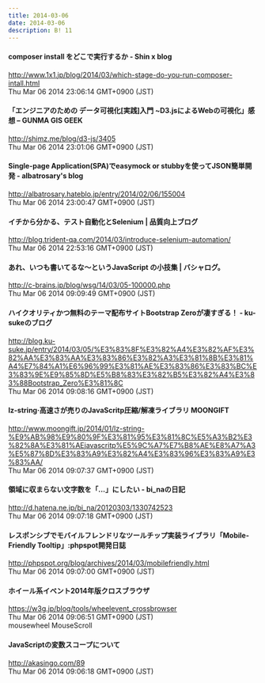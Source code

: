 ```yaml
---
title: 2014-03-06
date: 2014-03-06
description: B! 11
---
```


#### composer install をどこで実行するか - Shin x blog
http://www.1x1.jp/blog/2014/03/which-stage-do-you-run-composer-intall.html<br>
Thu Mar 06 2014 23:06:14 GMT+0900 (JST)<br>


#### 「エンジニアのための データ可視化[実践]入門 ~D3.jsによるWebの可視化」感想 – GUNMA GIS GEEK
http://shimz.me/blog/d3-js/3405<br>
Thu Mar 06 2014 23:01:06 GMT+0900 (JST)<br>


#### Single-page Application(SPA)でeasymock or stubbyを使ってJSON簡単開発 - albatrosary's blog
http://albatrosary.hateblo.jp/entry/2014/02/06/155004<br>
Thu Mar 06 2014 23:00:47 GMT+0900 (JST)<br>


#### イチから分かる、テスト自動化とSelenium | 品質向上ブログ
http://blog.trident-qa.com/2014/03/introduce-selenium-automation/<br>
Thu Mar 06 2014 22:53:16 GMT+0900 (JST)<br>


#### あれ、いつも書いてるな～というJavaScript の小技集 | バシャログ。
http://c-brains.jp/blog/wsg/14/03/05-100000.php<br>
Thu Mar 06 2014 09:09:49 GMT+0900 (JST)<br>


#### ハイクオリティかつ無料のテーマ配布サイトBootstrap Zeroが凄すぎる！ - ku-sukeのブログ
http://blog.ku-suke.jp/entry/2014/03/05/%E3%83%8F%E3%82%A4%E3%82%AF%E3%82%AA%E3%83%AA%E3%83%86%E3%82%A3%E3%81%8B%E3%81%A4%E7%84%A1%E6%96%99%E3%81%AE%E3%83%86%E3%83%BC%E3%83%9E%E9%85%8D%E5%B8%83%E3%82%B5%E3%82%A4%E3%83%88Bootstrap_Zero%E3%81%8C<br>
Thu Mar 06 2014 09:08:16 GMT+0900 (JST)<br>


#### lz-string·高速さが売りのJavaScritp圧縮/解凍ライブラリ MOONGIFT
http://www.moongift.jp/2014/01/lz-string-%E9%AB%98%E9%80%9F%E3%81%95%E3%81%8C%E5%A3%B2%E3%82%8A%E3%81%AEjavascritp%E5%9C%A7%E7%B8%AE%E8%A7%A3%E5%87%8D%E3%83%A9%E3%82%A4%E3%83%96%E3%83%A9%E3%83%AA/<br>
Thu Mar 06 2014 09:07:37 GMT+0900 (JST)<br>


#### 領域に収まらない文字数を「...」にしたい - bi_naの日記
http://d.hatena.ne.jp/bi_na/20120303/1330742523<br>
Thu Mar 06 2014 09:07:18 GMT+0900 (JST)<br>


#### レスポンシブでモバイルフレンドリなツールチップ実装ライブラリ「Mobile-Friendly Tooltip」:phpspot開発日誌
http://phpspot.org/blog/archives/2014/03/mobilefriendly.html<br>
Thu Mar 06 2014 09:07:00 GMT+0900 (JST)<br>


#### ホイール系イベント2014年版クロスブラウザ
https://w3g.jp/blog/tools/wheelevent_crossbrowser<br>
Thu Mar 06 2014 09:06:51 GMT+0900 (JST)<br>
mousewheel MouseScroll


#### JavaScriptの変数スコープについて
http://akasingo.com/89<br>
Thu Mar 06 2014 09:06:18 GMT+0900 (JST)<br>


